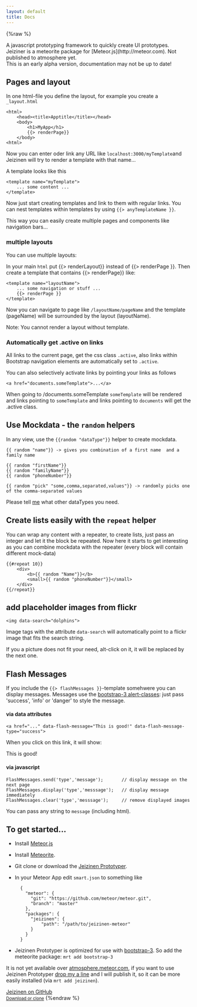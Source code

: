 ```yaml
---
layout: default
title: Docs
---
```


{%raw %} 
<div class="lead">
A javascript prototyping framework to quickly create UI prototypes.
</div>
Jeiziner is a meteorite package for [Meteor.js](http://meteor.com). Not published to atmosphere yet.

<div class="alert alert-warning">
This is an early alpha version, documentation may not be up to date!
</div>

<a name="Pages &amp; Layout"> </a> 
## Pages and layout

In one html-file you define the layout, for example you create a `_layout.html`

	<html>
		<head><title>Apptitle</title></head>
		<body>
			<h1>MyApp</h1>
			{{> renderPage}}
		</body>
	<html>

Now you can enter oder link any URL like `localhost:3000/myTemplate`and Jeizinen will try to render a template with that name...

A template looks like this

	<template name="myTemplate">
		... some content ...
	</template>

Now just start creating templates and link to them with regular links. You can nest templates within templates by using `{{> anyTemplateName }}`.

This way you can easily create multiple pages and components like navigation bars...

### multiple layouts

You can use multiple layouts:
	
In your main `html` put {{> renderLayout}} instead of {{> renderPage }}. Then create a template that contains {{> renderPage}} like:
	
	<template name="layoutName">
		... some navigation or stuff ...
		{{> renderPage }}
	</template>

Now you can navigate to page like `/layoutName/pageName` and the template (pageName) will be surrounded by the layout (layoutName).

Note: You cannot render a layout without template.

### Automatically get .active on links

All links to the current page, get the css class `.active`, also links within Bootstrap navigation elements are automatically set to `.active`.

You can also selectively activate links by pointing your links as follows

    <a href="documents.someTemplate">...</a>

When going to /documents.someTemplate `someTemplate` will be rendered and links pointing to `someTemplate` and links pointing to `documents` will get the .active class.

<a name="Mockdata"> </a> 
## Use Mockdata - the `random` helpers

In any view, use the `{{random "dataType"}}` helper to create mockdata.

	{{ random "name"}} -> gives you combination of a first name  and a family name
	
	{{ random "firstName"}} 
	{{ random "familyName"}} 
	{{ random "phoneNumber"}}

	{{ random "pick" "some,comma,separated,values"}} -> randomly picks one of the comma-separated values

Please tell [me](mailto:roland.studer@gmail.com) what other dataTypes you need.


<a name="Repeater"> </a> 	
## Create lists easily with the `repeat` helper

You can wrap any content with a repeater, to create lists, just pass an integer and let it the block be repeated. Now here it starts to get interesting as you can combine mockdata with the repeater (every block will contain different mock-data)

	{{#repeat 10}}
		<div>
			<b>{{ random "Name"}}</b>
			<small>{{ random "phoneNumber"}}</small>
		</div>
	{{/repeat}}

<a name="Image Placeholders"> </a> 		
## add placeholder images from flickr

	<img data-search="dolphins">

Image tags with the attribute `data-search` will automatically point to a flickr image that fits the search string.

If you a picture does not fit your need, alt-click on it, it will be replaced by the next one.

<a name="Flash Messages"> </a> 		
## Flash Messages

If you include the `{{> flashMessages }}`-template somehwere you can display messages.
Messages use the [bootstrap-3 alert-classes](http://getbootstrap.com/components/#alerts): just pass 'success', 'info' or 'danger' to style the message.

#### via data attributes

	<a href="..." data-flash-message="This is good!" data-flash-message-type="success">

When you click on this link, it will show:

<div class="alert alert-success">This is good!</div>

#### via javascript

	FlashMessages.send('type','message'); 		// display message on the next page
	FlashMessages.display('type','messsage'); 	// display message immediately
	FlashMessages.clear('type','messsage'); 	// remove displayed images

You can pass any string to `message` (including html).

<a name="Get Started"> </a>
## To get started...

- Install [Meteor.js](http://meteor.com)
- Install [Meteorite](https://github.com/oortcloud/meteorite).
- Git clone or download the [Jeizinen Prototyper](https://github.com/RolandStuder/jeizinen-meteor). 
- In your Meteor App edit `smart.json` to something like

		{
		  "meteor": {
		    "git": "https://github.com/meteor/meteor.git",
		    "branch": "master"
		  },
		  "packages": {
		  	"jeizinen": {
		  		"path": "/path/to/jeizinen-meteor"
		  	}
		  }
		}

- Jeizinen Prototyper is optimized for use with [bootstrap-3](http://getbootstrap.com). So add the meteorite package: `mrt add bootstrap-3`


It is not yet available over [atmosphere.meteor.com](http://atmosphere.meteor.com), if you want to use Jeizinen Prototyper [drop my a line](mailto:roland.studer@gmail.com) and I will publish it, so it can be more easily installed (via `mrt add jeizinen`). 

<a href="https://github.com/RolandStuder/jeizinen-meteor" class="btn btn-success btn-block">Jeizinen on GitHub <br><small>Download or clone</small></a>
{%endraw %}